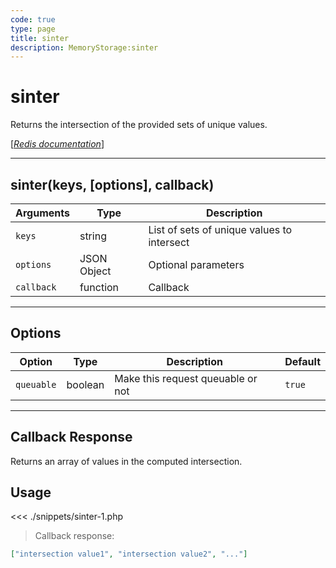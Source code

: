 ```yaml
---
code: true
type: page
title: sinter
description: MemoryStorage:sinter
---
```


# sinter

Returns the intersection of the provided sets of unique values.

[[_Redis documentation_]](https://redis.io/commands/sinter)

---

## sinter(keys, [options], callback)

| Arguments  | Type        | Description                                |
| ---------- | ----------- | ------------------------------------------ |
| `keys`     | string      | List of sets of unique values to intersect |
| `options`  | JSON Object | Optional parameters                        |
| `callback` | function    | Callback                                   |

---

## Options

| Option     | Type    | Description                       | Default |
| ---------- | ------- | --------------------------------- | ------- |
| `queuable` | boolean | Make this request queuable or not | `true`  |

---

## Callback Response

Returns an array of values in the computed intersection.

## Usage

<<< ./snippets/sinter-1.php

> Callback response:

```json
["intersection value1", "intersection value2", "..."]
```
